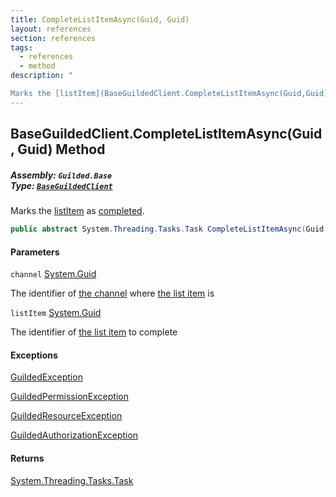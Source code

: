 ```yaml
---
title: CompleteListItemAsync(Guid, Guid)
layout: references
section: references
tags:
  - references
  - method
description: "

Marks the [listItem](BaseGuildedClient.CompleteListItemAsync(Guid,Guid)#Guilded.Base.BaseGuildedClient.CompleteListItemAsync(Guid,Guid).listItem 'Guilded.Base.BaseGuildedClient.CompleteListItemAsync(Guid, Guid).listItem') as [completed](ListItemBase_T_.IsCompleted 'Guilded.Base.Content.ListItemBase<T>.IsCompleted')."
---
```


## BaseGuildedClient.CompleteListItemAsync(Guid, Guid) Method
##### **Assembly:** `Guilded.Base`<br/>**Type:** [`BaseGuildedClient`](BaseGuildedClient 'Guilded.Base.BaseGuildedClient')

Marks the [listItem](BaseGuildedClient.CompleteListItemAsync(Guid,Guid)#Guilded.Base.BaseGuildedClient.CompleteListItemAsync(Guid,Guid).listItem 'Guilded.Base.BaseGuildedClient.CompleteListItemAsync(Guid, Guid).listItem') as [completed](ListItemBase_T_.IsCompleted 'Guilded.Base.Content.ListItemBase<T>.IsCompleted').

```csharp
public abstract System.Threading.Tasks.Task CompleteListItemAsync(Guid channel, Guid listItem);
```
#### Parameters

<a name='Guilded.Base.BaseGuildedClient.CompleteListItemAsync(Guid,Guid).channel'></a>

`channel` [System.Guid](https://docs.microsoft.com/en-us/dotnet/api/System.Guid 'System.Guid')

The identifier of [the channel](ServerChannel 'Guilded.Base.Servers.ServerChannel') where [the list item](ListItem 'Guilded.Base.Content.ListItem') is

<a name='Guilded.Base.BaseGuildedClient.CompleteListItemAsync(Guid,Guid).listItem'></a>

`listItem` [System.Guid](https://docs.microsoft.com/en-us/dotnet/api/System.Guid 'System.Guid')

The identifier of [the list item](ListItem 'Guilded.Base.Content.ListItem') to complete

#### Exceptions

[GuildedException](GuildedException 'Guilded.Base.GuildedException')

[GuildedPermissionException](GuildedPermissionException 'Guilded.Base.GuildedPermissionException')

[GuildedResourceException](GuildedResourceException 'Guilded.Base.GuildedResourceException')

[GuildedAuthorizationException](GuildedAuthorizationException 'Guilded.Base.GuildedAuthorizationException')

#### Returns
[System.Threading.Tasks.Task](https://docs.microsoft.com/en-us/dotnet/api/System.Threading.Tasks.Task 'System.Threading.Tasks.Task')